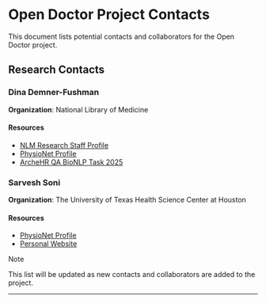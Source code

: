 # Open Doctor Project Contacts

This document lists potential contacts and collaborators for the Open Doctor project.

## Research Contacts

### Dina Demner-Fushman
**Organization**: National Library of Medicine

#### Resources
- [NLM Research Staff Profile](https://www.nlm.nih.gov/research/researchstaff/DemnerFushmanDina.html)
- [PhysioNet Profile](https://physionet.org/users/ddemner/)
- [ArcheHR QA BioNLP Task 2025](https://physionet.org/content/archehr-qa-bionlp-task-2025/1.1/)

### Sarvesh Soni
**Organization**: The University of Texas Health Science Center at Houston

#### Resources
- [PhysioNet Profile](https://physionet.org/users/sarveshsoni/)
- [Personal Website](https://soni-sarvesh.github.io)

> [!NOTE]
> This list will be updated as new contacts and collaborators are added to the project.

---
